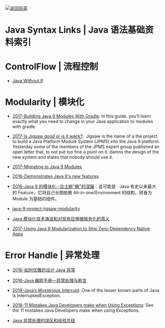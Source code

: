 [![返回目录](https://user-images.githubusercontent.com/5803001/38079637-ff0abcf0-3371-11e8-9b76-ad651620afc7.jpg)](https://github.com/wxyyxc1992/Awesome-Links)

# Java Syntax Links | Java 语法基础资料索引

# ControlFlow | 流程控制

- [Java Without If](http://ashtonkemerling.com/blog/2017/01/26/java-without-if/)

# Modularity | 模块化

- [2017-Building Java 9 Modules With Gradle](https://guides.gradle.org/building-java-9-modules/): In this guide, you’ll learn exactly what you need to change in your Java application to modules with gradle

* [2017-Is Jigsaw good or is it wack?](https://blog.plan99.net/is-jigsaw-good-or-is-it-wack-ec634d36dd6f):  Jigsaw is the name of a the project to build a Java Platform Module System (JPMS) into the Java 9 platform. Yesterday some of the members of the JPMS expert group published an open letter that, to not put too fine a point on it, damns the design of the new system and states that nobody should use it.

* [2017-Migrating to Java 9 Modules](https://parg.co/b4e)

* [2016-Demonstrates Java 9's new features](https://github.com/CodeFX-org/demo-java-9)

* [2016-Java 9 的模块化--壮士断"腕"的涅槃](http://6me.us/OPe)：这可能是   Java 有史以来最大的 Feature，它将自己长期依赖 All-in-one/Environment 的结构，转身为 Module 为基础的组件。

* [java-9-project-jigsaw-modularity](https://medium.com/@annimon119/java-9-project-jigsaw-modularity-679fa88f7f2#.3z50mk2pv)

* [Java 模块化技术演进和对现有应用微服务化的意义](http://mp.weixin.qq.com/s?__biz=MzA5Nzc4OTA1Mw==&mid=2659598755&idx=1&sn=6c3247a42105fb290ccfc3ee02530b46&chksm=8be994b1bc9e1da7d922e1d98d7e6afda019a5fa74fd9beebc11406fd94e7dd628d841b45f2f&mpshare=1&scene=23&srcid=1225TdKqbBRjlcOij7NR9JQc#rd)

- [2017-Using Java 9 Modularization to Ship Zero-Dependency Native Apps](https://steveperkins.com/using-java-9-modularization-to-ship-zero-dependency-native-apps/)

# Error Handle | 异常处理

- [2016-如何优雅的设计 Java 异常](http://lrwinx.github.io/2016/04/28/%E5%A6%82%E4%BD%95%E4%BC%98%E9%9B%85%E7%9A%84%E8%AE%BE%E8%AE%A1java%E5%BC%82%E5%B8%B8/)

- [2016-Java 编程手册—异常处理与断言](http://blog.csdn.net/hp910315/article/details/51067333)

- [2018-Java’s Mysterious Interrupt](https://carlmastrangelo.com/blog/javas-mysterious-interrupt): One of the lesser known parts of Java is InterruptedException.

* [2018-11 Mistakes Java Developers make when Using Exceptions](https://nobugsproject.com/2017/05/28/11-mistakes-java-developers-make-when-using-exceptions/): See the 11 mistakes Java Developers make when using Exceptions.

- [Java 异常处理的误区和经验总结](https://www.ibm.com/developerworks/cn/java/j-lo-exception-misdirection)
